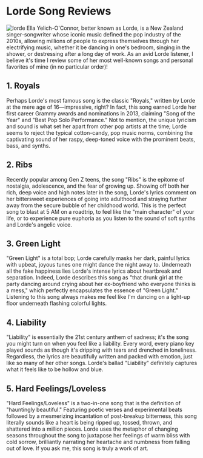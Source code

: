 # Lorde Song Reviews
![lorde](https://i.insider.com/5943fe249a7af51b008b4c40?width=1100&format=jpeg&auto=webp)
Ella Yelich-O'Connor, better known as Lorde, is a New Zealand singer-songwriter whose iconic music defined the pop industry of the 2010s, allowing millions of people to express themselves through her electrifying music, whether it be dancing in one's bedroom, singing in the shower, or destressing after a long day of work. As an avid Lorde listener, I believe it's time I review some of her most well-known songs and personal favorites of mine (in no particular order)! 

## 1. Royals

Perhaps Lorde's most famous song is the classic "Royals," written by Lorde at the mere age of 16—impressive, right? In fact, this song earned Lorde her first career Grammy awards and nominations in 2013, claiming "Song of the Year" and "Best Pop Solo Performance." Not to mention, the unique lyricism and sound is what set her apart from other pop artists at the time; Lorde seems to reject the typical cotton-candy, pop music norms, combining the captivating sound of her raspy, deep-toned voice with the prominent beats, bass, and synths. 

## 2. Ribs

Recently popular among Gen Z teens, the song "Ribs" is the epitome of nostalgia, adolescence, and the fear of growing up. Showing off both her rich, deep voice and high notes later in the song, Lorde's lyrics comment on her bittersweet experiences of going into adulthood and straying further away from the secure bubble of her childhood world. This is the perfect song to blast at 5 AM on a roadtrip, to feel like the "main character" of your life, or to experience pure euphoria as you listen to the sound of soft synths and Lorde's angelic voice.

## 3. Green Light

"Green Light" is a total bop; Lorde carefully masks her dark, painful lyrics with upbeat, joyous tunes one might dance the night away to. Underneath all the fake happiness lies Lorde's intense lyrics about heartbreak and separation. Indeed, Lorde describes this song as "that drunk girl at the party dancing around crying about her ex-boyfriend who everyone thinks is a mess," which perfectly encapsulates the essence of "Green Light." Listening to this song always makes me feel like I'm dancing on a light-up floor underneath flashing colorful lights.

## 4. Liability

"Liability" is essentially the 21st century anthem of sadness; it's the song you might turn on when you feel like a liability. Every word, every piano key played sounds as though it's dripping with tears and drenched in loneliness. Regardless, the lyrics are beautifully written and packed with emotion, just like so many of her other songs. Lorde's ballad "Liability" definitely captures what it feels like to be hollow and blue.

## 5. Hard Feelings/Loveless

"Hard Feelings/Loveless" is a two-in-one song that is the definition of "hauntingly beautiful." Featuring poetic verses and experimental beats followed by a mesmerizing incantation of post-breakup bitterness, this song literally sounds like a heart is being ripped up, tossed, thrown, and shattered into a million pieces. Lorde uses the metaphor of changing seasons throughout the song to juxtapose her feelings of warm bliss with cold sorrow, brilliantly narrating her heartache and numbness from falling out of love. If you ask me, this song is truly a work of art.
